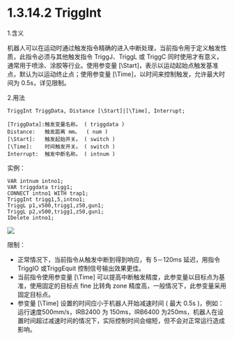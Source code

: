 # 1.3.14.2 TriggInt

1.含义

机器人可以在运动时通过触发指令精确的进入中断处理，当前指令用于定义触发性质，此指令必须与其他触发指令 TriggJ、TriggL 或 TriggC 同时使用才有意义，通常用于喷涂、涂胶等行业。使用参变量 [\Start]，表示以运动起始点触发基准点，默认为以运动终止点；使用参变量 [\Time]，以时间来控制触发，允许最大时间为 0.5s，详见限制。

2.用法

```
TriggInt TriggData, Distance [\Start]|[\Time], Interrupt;

[TriggData]:触发变量名称。	( triggdata ) 
Distance:	触发距离 mm。  ( num ) 
[\Start]:	触发起始开关。	( switch ) 
[\Time]:	时间触发开关。	( switch ) 
Interrupt:	触发中断名称。	( intnum )
```

实例：

```
VAR intnum intno1;
VAR triggdata trigg1;
CONNECT intno1 WITH trap1;
TriggInt trigg1,5,intno1;
TriggL p1,v500,trigg1,z50,gun1;
TriggL p2,v500,trigg1,z50,gun1;
IDelete intno1;
```

![](picture\triggint.png)

限制：

- 正常情况下，当前指令从触发中断到得到响应，有 5－120ms 延迟，用指令 TriggIO 或TriggEquit 控制信号输出效果更佳。
- 当前指令使用参变量 [\Time] 可以提高中断触发精度，此参变量以目标点为基准，使用固定的目标点 fine 比转角 zone 精度高，一般情况下，此参变量采用固定目标点。
- 参变量 [\Time] 设置的时间应小于机器人开始减速时间 ( 最大 0.5s )，例如：运行速度500mm/s，IRB2400 为 150ms，IRB6400 为250ms，机器人在设置时间超过减速时间的情况下，实际控制时间会缩短，但不会对正常运行造成影响。
